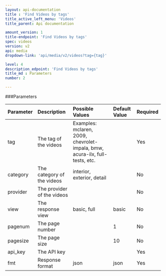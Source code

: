 ```yaml
---
layout: api-documentation
title : 'Find Videos by tags'
title_active_left_menu: 'Videos'
title_parent: Api documentation

amount_version: 1
title-endpoint: 'Find Videos by tags'
spec: videos
version: v2
api: media
dropdown-link: 'api/media/v2/videos?tag={tag}'

level: 4
description_edpoint: 'Find Videos by tags'
title_md : Parameters
number: 2

---
```



###Parameters

| Parameter     | Description                           | Possible Values                                                             | Default Value | Required |
|:--------------|:--------------------------------------|:----------------------------------------------------------------------------|:------------- |:-------- |
| tag           | The tag of the videos                 | Examples: mclaren, 2009, chevrolet-impala, bmw, acura-ilx, full-tests, etc. |               | Yes      |
| category      | The category of the videos            | interior, exterior, detail                                                  |               | No       |
| provider      | The provider of the videos            |                                                                             |               | No       |
| view          | The response view                     | basic, full                                                                 | basic         | No       |
| pagenum       | The page number                       |                                                                             | 1             | No       |
| pagesize      | The page size                         |                                                                             | 10            | No       |
| api_key       | The API key                           |                                                                             |               | Yes      |
| fmt           | Response format                       | json                                                                        | json          | Yes      |


